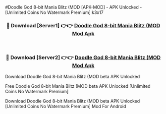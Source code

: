 #Doodle God 8-bit Mania Blitz (MOD [APK-MOD] - APK Unlocked - [Unlimited Coins No Watermark Premium] k3x17



<div align="center">

<h3>🔴 Download [Server1] 👉👉 <a href="https://momento.my/?title=Doodle_God_8-bit_Mania_Blitz_(MOD">Doodle God 8-bit Mania Blitz (MOD Mod Apk</a></h3><br>

<h3>🔴 Download [Server2] 👉👉 <a href="https://momento.my/?title=Doodle_God_8-bit_Mania_Blitz_(MOD">Doodle God 8-bit Mania Blitz (MOD Mod Apk</a></h3>
</div>



Download Doodle God 8-bit Mania Blitz (MOD beta APK Unlocked

Free Doodle God 8-bit Mania Blitz (MOD beta APK Unlocked [Unlimited Coins No Watermark Premium]

Download Doodle God 8-bit Mania Blitz (MOD beta APK Unlocked [Unlimited Coins No Watermark Premium] Mod For Android
